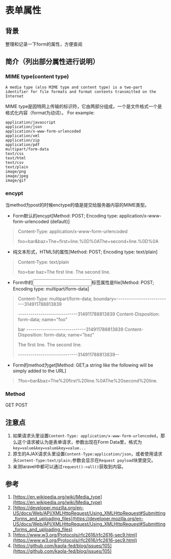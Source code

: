 # 表单属性

## 背景
整理和记录一下form的属性，方便查阅

## 简介（列出部分属性进行说明）
### MIME type(content type)

```
A media type (also MIME type and content type) is a two-part identifier for file formats and format contents transmitted on the Internet
```

MIME type是因特网上传输的标识符，它由两部分组成，一个是文件格式一个是格式化内容（format为动词）。
For example:
```
application/javascript
application/json
application/x-www-form-urlencoded
application/xml
application/zip
application/pdf
multipart/form-data
text/css
text/html
text/csv
text/plain
image/png
image/jpeg
image/gif
```

### encypt
当method为post的时候enctype的值是提交给服务器内容的MIME类型。

* Form默认的encypt[Method: POST; Encoding type: application/x-www-form-urlencoded (default)]

>Content-Type: application/x-www-form-urlencoded
>
>foo=bar&baz=The+first+line.%0D%0AThe+second+line.%0D%0A

* 纯文本形式，HTML5的属性[Method: POST; Encoding type: text/plain]

>Content-Type: text/plain
>
>foo=bar
>baz=The first line.
>The second line.

* Form中的<input>标签属性是file[Method: POST; Encoding type: multipart/form-data]

>Content-Type: multipart/form-data; boundary=---------------------------314911788813839
>
>-----------------------------314911788813839
>Content-Disposition: form-data; name="foo"
>
>bar
>-----------------------------314911788813839
>Content-Disposition: form-data; name="baz"
>
>The first line.
>The second line.
>
>-----------------------------314911788813839--

* Form的method为get[Method: GET;a string like the following will be simply added to the URL]

>?foo=bar&baz=The%20first%20line.%0AThe%20second%20line.

### Method
GET POST

## 注意点

1. 如果请求头里设置`Content-Type: application/x-www-form-urlencoded`，那么这个请求被认为是表单请求，参数出现在Form Data里，格式为`key=value&key=value&key=value...`
2. 原生的AJAX请求头里设置`Content-Type:application/json`，或者使用请求头`Content-Type:text/plain;`参数会显示在`Request payload`块里提交。
3. 亲测laravel中都可以通过`request()->all()`获取到内容。

## 参考
1. [https://en.wikipedia.org/wiki/Media_type](https://en.wikipedia.org/wiki/Media_type)
2. [https://developer.mozilla.org/en-US/docs/Web/API/XMLHttpRequest/Using_XMLHttpRequest#Submitting_forms_and_uploading_files](https://developer.mozilla.org/en-US/docs/Web/API/XMLHttpRequest/Using_XMLHttpRequest#Submitting_forms_and_uploading_files)
3. [https://www.w3.org/Protocols/rfc2616/rfc2616-sec9.html](https://www.w3.org/Protocols/rfc2616/rfc2616-sec9.html)
4. [https://github.com/kaola-fed/blog/issues/105](https://github.com/kaola-fed/blog/issues/105)